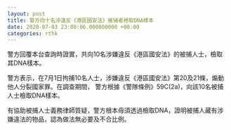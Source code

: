 ```yaml
---
layout: post
title: 警方向十名涉違反《港區國安法》被捕者檢取DNA樣本
date: 2020-07-03 23:08:06.000000000 +08:00
categories: rthk
---
```


警方回覆本台查詢時證實，共向10名涉嫌違反《港區國安法》的被捕人士，檢取其DNA樣本。

警方表示，在7月1日拘捕10名人士，涉嫌違反《港區國安法》第20及21條，煽動他人分裂國家罪。在調查期間， 警方根據《警隊條例》59C(2a)，向該10名被捕人士檢取DNA樣本。

有協助被捕人士義務律師質疑，警方根本毋須透過檢取DNA，證明被捕人藏有涉嫌違法的物品，認為做法無必要及不合比例。
